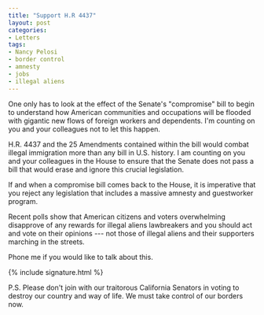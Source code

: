 ```yaml
---
title: "Support H.R 4437"
layout: post
categories:
- Letters
tags:
- Nancy Pelosi
- border control
- amnesty
- jobs
- illegal aliens
---
```


One only has to look at the effect of the Senate's "compromise" bill to begin to understand how American communities and occupations will be flooded with gigantic new flows of foreign workers and dependents. I'm counting on you and your colleagues not to let this happen.

H.R. 4437 and the 25 Amendments contained within the bill would combat illegal immigration more than any bill in U.S. history. I am counting on you and your colleagues in the House to ensure that the Senate does not pass a bill that would erase and ignore this crucial legislation. 

If and when a compromise bill comes back to the House, it is imperative that you reject any legislation that includes a massive amnesty and guestworker program. 

Recent polls show that American citizens and voters overwhelming disapprove of any rewards for illegal aliens lawbreakers and you should act and vote on their opinions --- not those of illegal aliens and their supporters marching in the streets.

Phone me if you would like to talk about this.

{% include signature.html %}

P.S. Please don't join with our traitorous California Senators in voting to destroy our country and way of life. We must take control of our borders now.
